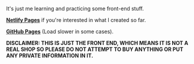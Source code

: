 It's just me learning and practicing some front-end stuff.

<p><b><a href="https://anh-store.netlify.app/">Netlify Pages</a></b> if you're interested in what I created so far.</p>
<p><b><a href="https://anh0616.github.io/LearningFrontEnd/">GitHub Pages</a></b> (Load slower in some cases).</p>

**DISCLAIMER: THIS IS JUST THE FRONT END, WHICH MEANS IT IS NOT A REAL SHOP SO PLEASE DO NOT ATTEMPT TO BUY ANYTHING OR PUT ANY PRIVATE INFORMATION IN IT.**
